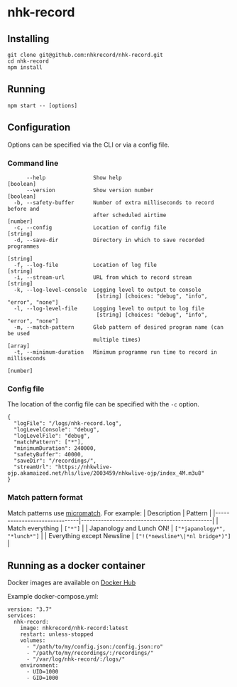 # nhk-record

## Installing
```
git clone git@github.com:nhkrecord/nhk-record.git
cd nhk-record
npm install
```

## Running
```
npm start -- [options]
```

## Configuration
Options can be specified via the CLI or via a config file.

### Command line
```
      --help               Show help                                   [boolean]
      --version            Show version number                         [boolean]
  -b, --safety-buffer      Number of extra milliseconds to record before and
                           after scheduled airtime                      [number]
  -c, --config             Location of config file                      [string]
  -d, --save-dir           Directory in which to save recorded programmes
                                                                        [string]
  -f, --log-file           Location of log file                         [string]
  -i, --stream-url         URL from which to record stream              [string]
  -k, --log-level-console  Logging level to output to console
                            [string] [choices: "debug", "info", "error", "none"]
  -l, --log-level-file     Logging level to output to log file
                            [string] [choices: "debug", "info", "error", "none"]
  -m, --match-pattern      Glob pattern of desired program name (can be used
                           multiple times)                               [array]
  -t, --minimum-duration   Minimum programme run time to record in milliseconds
                                                                        [number]
```

### Config file
The location of the config file can be specified with the `-c` option.

```
{
  "logFile": "/logs/nhk-record.log",
  "logLevelConsole": "debug",
  "logLevelFile": "debug",
  "matchPattern": ["*"],
  "minimumDuration": 240000,
  "safetyBuffer": 40000,
  "saveDir": "/recordings/",
  "streamUrl": "https://nhkwlive-ojp.akamaized.net/hls/live/2003459/nhkwlive-ojp/index_4M.m3u8"
}
```

### Match pattern format
Match patterns use [micromatch](https://github.com/micromatch/micromatch). For example:
| Description                  | Pattern                                      |
|------------------------------|----------------------------------------------|
| Match everything             | `["*"]`                                      |
| Japanology and Lunch ON!     | `["*japanology*", "*lunch*"]`                |
| Everything except Newsline   | `["!(*newsline*\|*nl bridge*)"]`             |

## Running as a docker container

Docker images are available on [Docker Hub](https://hub.docker.com/r/nhkrecord/nhk-record)

Example docker-compose.yml:

```
version: "3.7"
services:
  nhk-record:
    image: nhkrecord/nhk-record:latest
    restart: unless-stopped
    volumes:
      - "/path/to/my/config.json:/config.json:ro"
      - "/path/to/my/recordings/:/recordings/"
      - "/var/log/nhk-record/:/logs/"
    environment:
      - UID=1000
      - GID=1000
```
